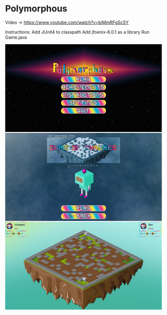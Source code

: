 # Polymorphous

Video -> https://www.youtube.com/watch?v=biMmRFgScSY

Instructions:
Add JUnit4 to classpath
Add jfoenix-8.0.1 as a library
Run Game.java

![alt text](https://github.com/pavelpricope/Polymorphous/blob/master/screenshots/menu.png)
![alt text](https://github.com/pavelpricope/Polymorphous/blob/master/screenshots/play.png)
![alt text](https://github.com/pavelpricope/Polymorphous/blob/master/screenshots/game.png)
